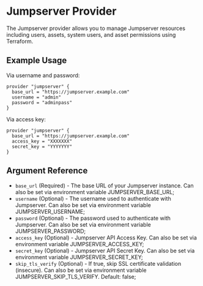 # Jumpserver Provider

The Jumpserver provider allows you to manage Jumpserver resources including users, assets, system users, and asset permissions using Terraform.

## Example Usage

Via username and password:  
```hcl
provider "jumpserver" {
  base_url = "https://jumpserver.example.com"
  username = "admin"
  password = "adminpass"
}
```

Via access key:  
```hcl
provider "jumpserver" {
  base_url = "https://jumpserver.example.com"
  access_key = "XXXXXXX"
  secret_key = "YYYYYYY"
}
```

## Argument Reference

* `base_url` (Required) - The base URL of your Jumpserver instance. Can also be set via environment variable JUMPSERVER_BASE_URL;
* `username` (Optional) - The username used to authenticate with Jumpserver. Can also be set via environment variable JUMPSERVER_USERNAME;
* `password` (Optional) - The password used to authenticate with Jumpserver. Can also be set via environment variable JUMPSERVER_PASSWORD;
* `access_key` (Optional) - Jumpserver API Access Key. Can also be set via environment variable JUMPSERVER_ACCESS_KEY;
* `secret_key` (Optional) - Jumpserver API Secret Key. Can also be set via environment variable JUMPSERVER_SECRET_KEY;
* `skip_tls_verify` (Optional) - If true, skip SSL certificate validation (insecure). Can also be set via environment variable JUMPSERVER_SKIP_TLS_VERIFY. Default: false;
